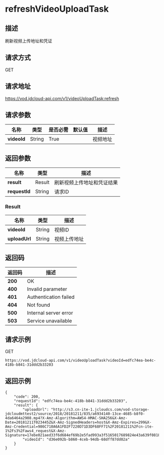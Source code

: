 # refreshVideoUploadTask


## 描述
刷新视频上传地址和凭证

## 请求方式
GET

## 请求地址
https://vod.jdcloud-api.com/v1/videoUploadTask:refresh


## 请求参数
|名称|类型|是否必需|默认值|描述|
|---|---|---|---|---|
|**videoId**|String|True| |视频地址|


## 返回参数
|名称|类型|描述|
|---|---|---|
|**result**|Result|刷新视频上传地址和凭证结果|
|**requestId**|String|请求ID|

### Result
|名称|类型|描述|
|---|---|---|
|**videoId**|String|视频ID|
|**uploadUrl**|String|视频上传地址|

## 返回码
|返回码|描述|
|---|---|
|**200**|OK|
|**400**|Invalid parameter|
|**401**|Authentication failed|
|**404**|Not found|
|**500**|Internal server error|
|**503**|Service unavailable|

## 请求示例
GET
```
https://vod.jdcloud-api.com/v1/videoUploadTask?videoId=edfc74ea-be4c-418b-b841-31ddd2b33203

```

## 返回示例
```
{
    "code": 200, 
    "requestId": "edfc74ea-be4c-418b-b841-31ddd2b33203", 
    "result": {
        "uploadUrl": "http://s3.cn-ite-1.jcloudcs.com/vod-storage-jdcloudmttest2/source/2018/20181211/835/a6934140-13ce-4685-b8f0-4da6464a2908.mp4?X-Amz-Algorithm=AWS4-HMAC-SHA256&X-Amz-Date=20181211T023445Z&X-Amz-SignedHeaders=host&X-Amz-Expires=299&X-Amz-Credential=986C710A6A1FD2F7220D71D3DF68FF71%2F20181211%2Fcn-ite-1%2Fs3%2Faws4_request&X-Amz-Signature=17ebe021aed33f6d684ef69b2e5fad993a3f5165017689824e43a639f0818ff9", 
        "videoId": "d36e092b-b860-4ceb-94db-68dff87dd02a"
    }
}
```
